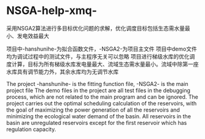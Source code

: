 # NSGA-help-xmq-
采用NSGA2算法进行多目标优化问题的求解，优化调度目标包括生态需水量最小、发电效益最大

项目中-hanshunihe-为拟合函数文件，-NSGA2-为项目主文件
项目中demo文件均为调试过程中的测试文件，与主程序无关可以忽略
项目进行梯级水库的优化调度计算，目标为所有梯级水库发电量最大、流域生态需水量最小。流域中除第一座水库具有调节能力外，其余水库均为无调节水库

The project -hanshunihe- is the fitting function file, -NSGA2- is the main project file
The demo files in the project are all test files in the debugging process, which are not related to the main program and can be ignored.
The project carries out the optimal scheduling calculation of the reservoirs, with the goal of maximizing the power generation of all the reservoirs and minimizing the ecological water demand of the basin. All reservoirs in the basin are unregulated reservoirs except for the first reservoir which has regulation capacity.
